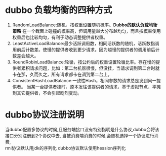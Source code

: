 # dubbo 负载均衡的四种方式
1. RandomLoadBalance:随机，按权重设置随机概率。**Dubbo的默认负载均衡策略**
在一个截面上碰撞的概率高，但调用量越大分布越均匀，而且按概率使用权重后也比较均匀，有利于动态调整提供者权重。
2. LeastActiveLoadBalance:最少活跃调用数，相同活跃数的随机，活跃数指调用前后计数差。使慢的提供者收到更少请求，因为越慢的提供者的调用前后计数差会越大。
3. RoundRobinLoadBalance:轮循，按公约后的权重设置轮循比率。存在慢的提供者累积请求问题，比如：第二台机器很慢，但没挂，当请求调到第二台时就卡在那，久而久之，所有请求都卡在调到第二台上。
4. ConsistentHashLoadBalance:一致性Hash，相同参数的请求总是发到同一提供者。
当某一台提供者挂时，原本发往该提供者的请求，基于虚拟节点，平摊到其它提供者，不会引起剧烈变动。


# dubbo协议注册说明
当dubbo配置多协议的时候,且服务端接口没有特别指明是什么协议,dubbo会将该接口分别注册到2个协议中去, 当被消费端消费的时候,会随机选择一个协议进行消费,  
rmi协议默认用jdk的序列化
dubbo协议默认使用hession序列化
